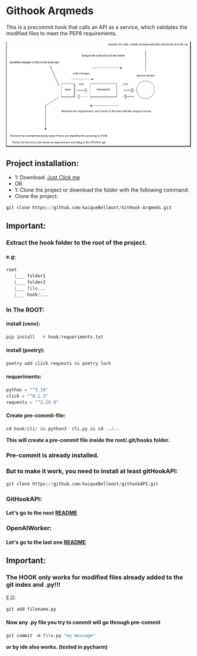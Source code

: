 # Githook Arqmeds
This is a precommit hook that calls an API as a service, which validates the modified files to meet the 
PEP8 requirements.

![Texto alternativo](hook/diagram.png)


## Project installation:
- 1: Download: [Just Click me](https://github.com/kaiqueBellmont/arqmeds_git_hook/archive/refs/heads/master.zip)
- OR
- 1: Clone the project or download the folder with the following command:
- Clone the project:

```python
git clone https://github.com/kaiqueBellmont/GitHook-Arqmeds.git
```
## Important:
### Extract the hook folder to the root of the project.
#### e.g:
```python
root 
   |___ folder1
   |___ folder2
   |___ file...
   |___ hook/...
```
### In The ROOT:
#### install (venv):
```python
pip install  -r hook/requeriments.txt
```
#### install (poetry):
```python
poetry add click requests && poetry lock
```

#### requeriments:

```python
python = "^3.10"
click = "^8.1.3"
requests = "^2.29.0"
```

#### Create pre-commit-file: 
```python
cd hook/cli/ && python3  cli.py && cd ../..
```
**This will create a pre-commit file inside the root/.git/hooks folder.**

### Pre-commit is already installed.
### But to make it work, you need to install at least gitHookAPI:
```python
git clone https://github.com/kaiqueBellmont/githookAPI.git
```
### GitHookAPI:
#### Let's go to the next [README](https://github.com/kaiqueBellmont/githookAPI/blob/master/README.md)

### OpenAIWorker:
#### Let's go to the last one [README](https://github.com/kaiqueBellmont/openAPIWorker/blob/master/README.md)

## Important:
### The HOOK only works for modified files already added to the git index and .py!!!
E.G:
```python
git add filename.py 
```
#### Now any .py file you try to commit will go through pre-commit
```python
git commit -m file.py "my message"
```

**or by ide also works. (tested in pycharm)**